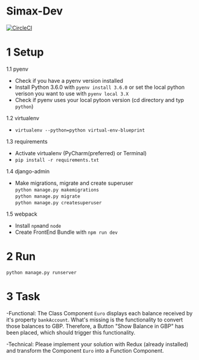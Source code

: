 # Simax-Dev
[![CircleCI](https://circleci.com/gh/m31415/django-rest-react-redux-blueprint.svg?style=svg)](https://circleci.com/gh/m31415/django-rest-react-redux-blueprint)



# 1 Setup

1.1 pyenv
* Check if you have a pyenv version installed </br>
* Install Python 3.6.0 with ```pyenv install 3.6.0``` or set the local python verison you want to use with 
```pyenv local 3.X```
* Check if pyenv uses your local pytoon version (cd directory and typ ```python```)

1.2 virtualenv
* ```virtualenv --python=python virtual-env-blueprint```

1.3 requirements
* Activate virtualenv (PyCharm(preferred) or Terminal)
* ```pip install -r requirements.txt```

1.4 django-admin
* Make migrations, migrate and create superuser </br>
```python manage.py makemigrations``` </br>
```python manage.py migrate``` </br>
```python manage.py createsuperuser```

1.5 webpack
* Install ```npm```and ```node```
* Create FrontEnd Bundle with ```npm run dev```

# 2 Run
```python manage.py runserver```

# 3 Task

-Functional:
The Class Component  ```Euro``` displays each balance received by it's property ```bankAccount```. What's missing is the functionality to convert those balances to GBP. Therefore, a Button "Show Balance in GBP" has been placed, which should trigger this functionality.

-Technical:
Please implement your solution with Redux (already installed) and transform the Component ```Euro``` into a Function Component.
